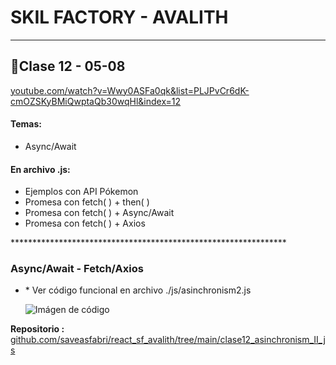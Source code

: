 # SKIL FACTORY - AVALITH
------------------------------
## :book:Clase 12 - 05-08
[youtube.com/watch?v=Wwy0ASFa0qk&list=PLJPvCr6dK-cmOZSKyBMiQwptaQb30wqHl&index=12](https://www.youtube.com/watch?v=Wwy0ASFa0qk&list=PLJPvCr6dK-cmOZSKyBMiQwptaQb30wqHl&index=12)

<section class="theme-guide">
      <h4 class="title-theme">Temas:</h4>
      <ul>
        <li><span>Async/Await</span></li>
      </ul>
      <h4 class="title-theme">En archivo .js:</h4>
      <ul>
        <li><span>Ejemplos con API Pókemon</span></li>
        <li><span>Promesa con fetch( ) + then( )</span></li>
        <li><span>Promesa con fetch( ) + Async/Await</span></li>
        <li><span>Promesa con fetch( ) + Axios</span></li>
      </ul>
    </section>
    ***************************************************************
    <section class="topics-container">
      <h3 class="title-topics">Async/Await - Fetch/Axios</h3>
      <ul class="ul-topics">
        <li>
          <span><a href="https://www.w3schools.com/jsref/met_win_settimeout.asp" class="link-definition" target="_blank"></a></span>
          <p class="text-img"> * Ver código funcional en archivo ./js/asinchronism2.js</p>
          <img class="fx-img-code" src="../" alt="Imágen de código">         
        </li>     
      </ul>         
    </section>

__Repositorio :__
[github.com/saveasfabri/react_sf_avalith/tree/main/clase12_asinchronism_II_js](https://github.com/saveasfabri/react_sf_avalith/tree/main/clase12_asinchronism_II_js)
